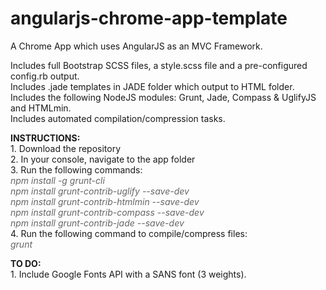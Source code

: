 angularjs-chrome-app-template
=============================

A Chrome App which uses AngularJS as an MVC Framework.

Includes full Bootstrap SCSS files, a style.scss file and a pre-configured config.rb output.
<br>Includes .jade templates in JADE folder which output to HTML folder.
<br>Includes the following NodeJS modules: Grunt, Jade, Compass & UglifyJS and HTMLmin.
<br>Includes automated compilation/compression tasks.

<b>INSTRUCTIONS:</b>
<br>1. Download the repository
<br>2. In your console, navigate to the app folder
<br>3. Run the following commands:
<br><i style="color:#666">npm install -g grunt-cli</i>
<br><i style="color:#666">npm install grunt-contrib-uglify --save-dev</i>
<br><i style="color:#666">npm install grunt-contrib-htmlmin --save-dev</i>
<br><i style="color:#666">npm install grunt-contrib-compass --save-dev</i>
<br><i style="color:#666">npm install grunt-contrib-jade --save-dev</i>
<br>4. Run the following command to compile/compress files:
<br><i style="color:#666">grunt</i>

<b>TO DO:</b>
<br>1. Include Google Fonts API with a SANS font (3 weights).
